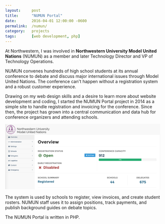 ```yaml
---
layout:     post
title:      "NUMUN Portal"
date:       2016-04-01 12:00:00 -0600
permalink:  /numun/
category:   projects
tags:       [web development, php]
---
```


At Northwestern, I was involved in **Northwestern University Model United Nations** (NUMUN) as a member and later Technology Director and VP of Technology Operations.

NUMUN convenes hundreds of high school students at its annual conference to debate and discuss major international issues through Model United Nations. The conference can't happen without a registration system and a robust customer experience.

Drawing on my web design skills and a desire to learn more about website development and coding, I started the NUMUN Portal project in 2014 as a simple site to handle registration and invoicing for the conference. Since then, the project has grown into a central communication and data hub for conference organizers and attending schools.

![Screenshot of the NUMUN Portal](/assets/numun-portal.png)

The system is used by schools to register, view invoices, and create student rosters. NUMUN staff uses it to assign positions, track payments, and publish background guides on debate topics.

The NUMUN Portal is written in PHP.
